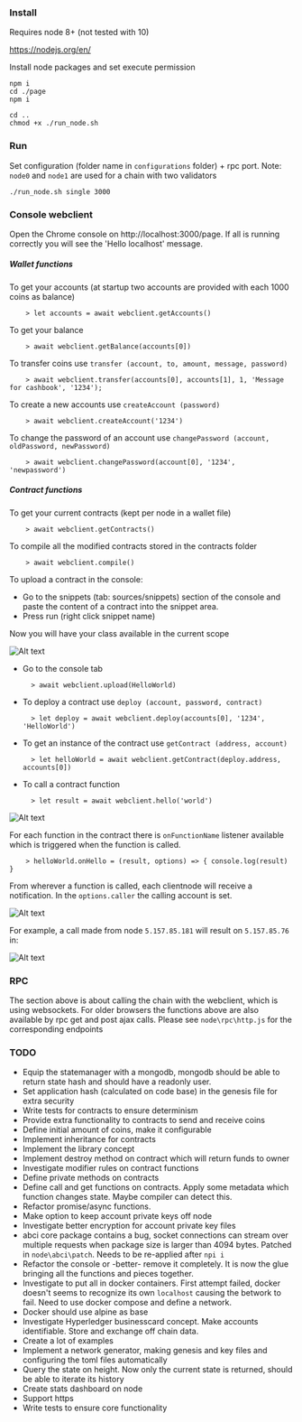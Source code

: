 ### Install

Requires node 8+ (not tested with 10)

https://nodejs.org/en/

Install node packages and set execute permission

    npm i
    cd ./page
    npm i

    cd ..
    chmod +x ./run_node.sh

### Run

Set configuration (folder name in `configurations` folder) + rpc port. Note: `node0` and `node1` are used for a chain with two validators

    ./run_node.sh single 3000

### Console webclient

Open the Chrome console on http://localhost:3000/page. If all is running correctly you will see the 'Hello localhost' message.

##### Wallet functions

 To get your accounts (at startup two accounts are provided with each 1000 coins as balance)

        > let accounts = await webclient.getAccounts()

 To get your balance

        > await webclient.getBalance(accounts[0])

 To transfer coins use `transfer (account, to, amount, message, password)`

        > await webclient.transfer(accounts[0], accounts[1], 1, 'Message for cashbook', '1234');

 To create a new accounts use `createAccount (password)`

        > await webclient.createAccount('1234')

 To change the password of an account use `changePassword (account, oldPassword, newPassword)`

        > await webclient.changePassword(account[0], '1234', 'newpassword')

##### Contract functions

 To get your current contracts (kept per node in a wallet file)

        > await webclient.getContracts()

 To compile all the modified contracts stored in the contracts folder

        > await webclient.compile()

 To upload a contract in the console:

- Go to the snippets (tab: sources/snippets) section of the console and paste the content of a contract into the snippet area.
- Press run (right click snippet name)

 Now you will have your class available in the current scope

![Alt text](images/create_helloworld.png?raw=true "Create contract")

- Go to the console tab

        > await webclient.upload(HelloWorld)

- To deploy a contract use `deploy (account, password, contract)`

        > let deploy = await webclient.deploy(accounts[0], '1234', 'HelloWorld')

- To get an instance of the contract use `getContract (address, account)`

        > let helloWorld = await webclient.getContract(deploy.address, accounts[0])

- To call a contract function

        > let result = await webclient.hello('world')

![Alt text](images/deploy_helloworld.png?raw=true "Deploy contract")

 For each function in the contract there is `onFunctionName` listener available which is triggered when the function is called.

        > helloWorld.onHello = (result, options) => { console.log(result) }

 From wherever a function is called, each clientnode will receive a notification. In the `options.caller` the calling account is set.

![Alt text](images/call_helloworld.png?raw=true "Call and get contract")

For example, a call made from node `5.157.85.181` will result on `5.157.85.76` in:

![Alt text](images/receive_call_helloworld.png?raw=true "Receive notification from contract")

### RPC

The section above is about calling the chain with the webclient, which is using websockets. For older browsers the functions above
 are also available by rpc get and post ajax calls. Please see `node\rpc\http.js` for the corresponding endpoints

### TODO

- Equip the statemanager with a mongodb, mongodb should be able to return state hash and should have a readonly user.
- Set application hash (calculated on code base) in the genesis file for extra security
- Write tests for contracts to ensure determinism
- Provide extra functionality to contracts to send and receive coins
- Define initial amount of coins, make it configurable
- Implement inheritance for contracts
- Implement the library concept
- Implement destroy method on contract which will return funds to owner
- Investigate modifier rules on contract functions
- Define private methods on contracts
- Define call and get functions on contracts. Apply some metadata which function changes state. Maybe compiler can detect this.
- Refactor promise/async functions.
- Make option to keep account private keys off node
- Investigate better encryption for account private key files
- abci core package contains a bug, socket connections can stream over multiple requests when package size is larger than 4094 bytes. Patched in `node\abci\patch`. Needs to be re-applied after `npi i`
- Refactor the console or -better- remove it completely. It is now the glue bringing all the functions and pieces together.
- Investigate to put all in docker containers. First attempt failed, docker doesn't seems to recognize its own `localhost` causing the betwork to fail. Need to use docker compose and define a network.
- Docker should use alpine as base
- Investigate Hyperledger businesscard concept. Make accounts identifiable. Store and exchange off chain data.
- Create a lot of examples
- Implement a network generator, making genesis and key files and configuring the toml files automatically
- Query the state on height. Now only the current state is returned, should be able to iterate its history
- Create stats dashboard on node
- Support https
- Write tests to ensure core functionality












